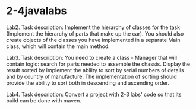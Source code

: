 # 2-4javalabs
Lab2. Task description: Implement the hierarchy of classes for the task (Implement the hierarchy of parts that make up the car). You should also create objects of the classes you have implemented in a separate Main class, which will contain the main method.

Lab3. Task description: You need to create a class - Manager that will contain logic: search for parts needed to assemble the chassis. Display the result sorted by Implement the ability to sort by serial numbers of details and by country of manufacture. The implementation of sorting should provide the ability to sort both in descending and ascending order.

Lab4. Task description: Convert a project with 2-3 labs' code so that its build can be done with maven.
